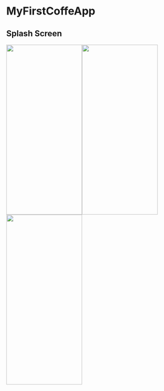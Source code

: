 # MyFirstCoffeApp
## Splash Screen
<img src="https://user-images.githubusercontent.com/106036163/271232329-e7f6f5eb-9b91-4e8b-a779-91f939ae92c9.jpg" width="200" height="450"><img src="https://user-images.githubusercontent.com/106036163/271242621-4178efc3-ed7b-428d-a8d1-48e7d86700ab.jpg" width="200" height="450"><img src="https://user-images.githubusercontent.com/106036163/271242735-ed5c1a90-d588-4bf4-9e44-f8064e399995.jpg" width="200" height="450">

